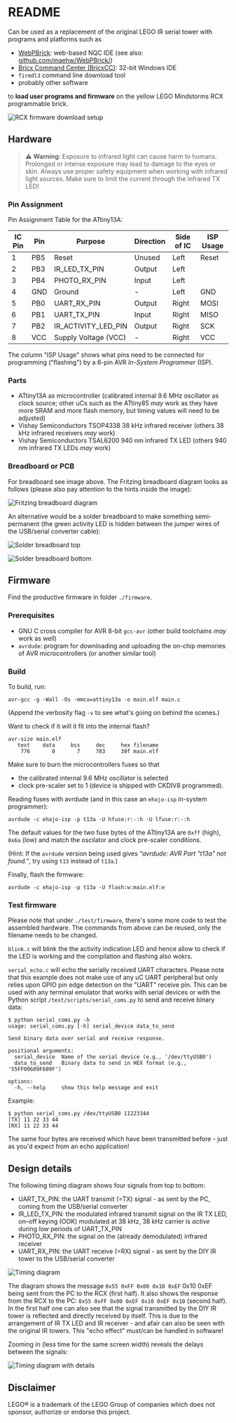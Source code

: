 # README

Can be used as a replacement of the original LEGO IR serial tower with programs and platforms such as

* [WebPBrick](https://www.webpbrick.com): web-based NQC IDE (see also: [github.com/maehw/WebPBrick/](https://github.com/maehw/WebPBrick/))
* [Bricx Command Center (BricxCC)](https://bricxcc.sourceforge.net/): 32-bit Windows IDE
* `firmdl3` command line download tool
* probably other software

to **load user programs and firmware** on the yellow LEGO Mindstorms RCX programmable brick.

![RCX firmware download setup](./doc/media/setup.jpg)

## Hardware

> ⚠️ **Warning**: Exposure to infrared light can cause harm to humans. Prolonged or intense exposure may lead to damage to the eyes or skin. Always use proper safety equipment when working with infrared light sources. Make sure to limit the current through the infrared TX LED!

### Pin Assignment

Pin Assignment Table for the ATtiny13A:

| IC Pin | Pin    | Purpose              | Direction | Side of IC | ISP Usage |
|--------|--------|----------------------|-----------|------------|-----------|
| 1      | PB5    | Reset                | Unused    | Left       | Reset     |
| 2      | PB3    | IR_LED_TX_PIN        | Output    | Left       |           |
| 3      | PB4    | PHOTO_RX_PIN         | Input     | Left       |           |
| 4      | GND    | Ground               | -         | Left       | GND       |
| 5      | PB0    | UART_RX_PIN          | Output    | Right      | MOSI      |
| 6      | PB1    | UART_TX_PIN          | Input     | Right      | MISO      |
| 7      | PB2    | IR_ACTIVITY_LED_PIN  | Output    | Right      | SCK       |
| 8      | VCC    | Supply Voltage (VCC) | -         | Right      | VCC       |

The column "ISP Usage" shows what pins need to be connected for programming ("flashing") by a 6-pin AVR _In-System Programmer_ (ISP).

### Parts

- ATtiny13A as microcontroller (calibrated internal 9.6 MHz oscillator as clock source; other uCs such as the ATtiny85 _may_ work as they have more SRAM and more flash memory, but timing values will need to be adjusted)
- Vishay Semiconductors TSOP4338 38 kHz infrared receiver (others 38 kHz infrared receivers _may_ work)
- Vishay Semiconductors TSAL6200 940 nm infrared TX LED (others 940 nm infrared TX LEDs _may_ work)

### Breadboard or PCB

For breadboard see image above. The Fritzing breadboard diagram looks as follows (please also pay attention to the hints inside the image):

![Fritzing breadboard diagram](./doc/media/breadboard.png)

An alternative would be a solder breadboard to make something semi-permanent (the green activity LED is hidden between the jumper wires of the USB/serial converter cable):

![Solder breadboard top](./doc/media/solder-breadboard_top.jpg)

![Solder breadboard bottom](./doc/media/solder-breadboard_bottom.jpg)




## Firmware

Find the productive firmware in folder `./firmware`.

### Prerequisites

- GNU C cross compiler for AVR 8-bit `gcc-avr` (other build toolchains *may* work as well)
- `avrdude`: program for downloading and uploading the on-chip memories of AVR microcontrollers (or another similar tool)

### Build

To build, run:

```shell
avr-gcc -g -Wall -Os -mmcu=attiny13a -o main.elf main.c
```

(Append the verbosity flag `-v` to see what's going on behind the scenes.)



Want to check if it will it fit into the internal flash?

```shell
avr-size main.elf
   text	   data	    bss	    dec	    hex	filename
    776	      0	      7	    783	    30f	main.elf
```



Make sure to burn the microcontrollers fuses so that

- the calibrated internal 9.6 MHz oscillator is selected
- clock pre-scaler set to 1 (device is shipped with CKDIV8 programmed).



Reading fuses with avrdude (and in this case an `ehajo-isp` in-system programmer):

```shell
avrdude -c ehajo-isp -p t13a -U hfuse:r:-:h -U lfuse:r:-:h
```

The default values for the two fuse bytes of the ATtiny13A are `0xff` (high), `0x6a` (low) and match the oscilator and clock pre-scaler conditions.

(Hint: If the `avrdude` version being used gives *"avrdude: AVR Part "t13a" not found."*, try using `t13` instead of `t13a`.)



Finally, flash the firmware:

```shell
avrdude -c ehajo-isp -p t13a -U flash:w:main.elf:e
```



### Test firmware

Please note that under `./test/firmware`, there's some more code to test the assembled hardware. The commands from above can be reused, only the filename needs to be changed.



`blink.c` will blink the the activity indication LED and hence allow to check if the LED is working and the compilation and flashing also wokrs.



`serial_echo.c` will echo the serially received UART characters. Please note that this example does not make use of any uC UART peripheral but only relies upon GPIO pin edge detection on the "UART" receive pin. This can be used with any terminal emulator that works with serial devices or with the Python script `/test/scripts/serial_coms.py` to send and receive binary data:

```shell
$ python serial_coms.py -h
usage: serial_coms.py [-h] serial_device data_to_send

Send binary data over serial and receive response.

positional arguments:
  serial_device  Name of the serial device (e.g., '/dev/ttyUSB0')
  data_to_send   Binary data to send in HEX format (e.g., '55FF00609F609F')

options:
  -h, --help     show this help message and exit
```

Example:

```shell
$ python serial_coms.py /dev/ttyUSB0 11223344
[TX] 11 22 33 44 
[RX] 11 22 33 44
```

The same four bytes are received which have been transmitted before - just as you'd expect from an echo application!



## Design details

The following timing diagram shows four signals from top to bottom:

* UART_TX_PIN: the UART transmit (=TX) signal - as sent by the PC, coming from the USB/serial converter
* IR_LED_TX_PIN: the modulated infrared transmit signal on the IR TX LED, on–off keying (OOK) modulated at 38 kHz, 38 kHz carrier is _active_ during _low_ periods of UART_TX_PIN
* PHOTO_RX_PIN: the signal on the (already demodulated) infrared receiver
* UART_RX_PIN: the UART receive (=RX) signal - as sent by the DIY IR tower to the USB/serial converter

![Timing diagram](./doc/media/timing.png)

The diagram shows the message `0x55 0xFF 0x00 0x10 0xEF` 0x10 0xEF being sent from the PC to the RCX (first half). It also shows the response from the RCX to the PC: `0x55 0xFF 0x00 0xEF 0x10 0xEF 0x10` (second half). In the first half one can also see that the signal transmitted by the DIY IR tower is reflected and directly received by itself. This is due to the arrangement of IR TX LED and IR receiver - and afair can also be seen with the original IR towers. This "echo effect" must/can be handled in software!

Zooming in (less time for the same screen width) reveals the delays between the signals:

![Timing diagram with details](./doc/media/timing_details.png)


## Disclaimer

LEGO® is a trademark of the LEGO Group of companies which does not sponsor, authorize or endorse this project.
